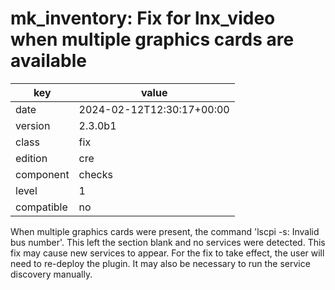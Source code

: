 [//]: # (werk v2)
# mk_inventory: Fix for lnx_video when multiple graphics cards are available

key        | value
---------- | ---
date       | 2024-02-12T12:30:17+00:00
version    | 2.3.0b1
class      | fix
edition    | cre
component  | checks
level      | 1
compatible | no

When multiple graphics cards were present, the command 'lscpi -s: Invalid bus number'.
This left the section blank and no services were detected.
This fix may cause new services to appear.
For the fix to take effect, the user will need to re-deploy the plugin.
It may also be necessary to run the service discovery manually.
